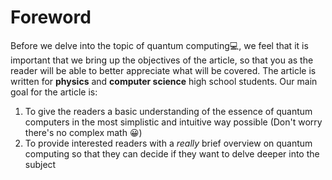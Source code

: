 <efe></efe>
# Foreword

Before we delve into the topic of quantum computing💻, we feel that it is important that we bring up the objectives of the article, so that you as the reader will be able to better appreciate what will be covered. The article is written for **physics** and **computer science** high school students. Our main goal for the article is:

1. To give the readers a basic understanding of the essence of quantum computers in the most simplistic and intuitive way possible (Don't worry there's no complex math 😀)
2. To provide interested readers with a *really* brief overview on quantum computing so that they can decide if they want to delve deeper into the subject